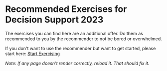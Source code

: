# Recommended Exercises for Decision Support 2023

The exercises you can find here are an additional offer. Do them as recommended to you by the recommender to not be bored or overwhelmed.


If you don't want to use the recommender but want to get started, please start here: [Start Exercising](https://github.com/UMdecisionsupport/DecisionSupport2023/blob/main/Logic/Beginner.md)

*Note: If any page doesn't render correctly, reload it. That should fix it.*
